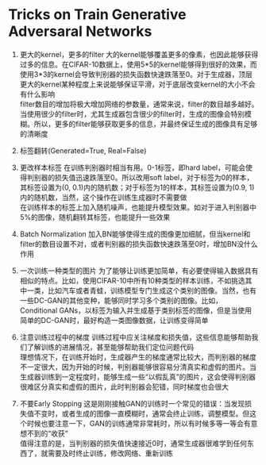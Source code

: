 # Tricks on Train Generative Adversaral Networks

1. 更大的kernel，更多的filter
大的kernel能够覆盖更多的像素，也因此能够获得过多的信息。在CIFAR-10数据上，使用5\*5的kernel能够得到很好的效果，而使用3\*3的kernel会导致判别器的损失函数快速跌落至0。对于生成器，顶层更大的kernel某种程度上来说能够保证平滑，对于底层改变kernel的大小不会有什么影响    
filter数目的增加将极大增加网络的参数量，通常来说，filter的数目越多越好。当使用很少的filter时，尤其生成器包含很少的filter时，生成的图像会特别模糊。所以，更多的filter能够获取更多的信息，并最终保证生成的图像具有足够的清晰度    

2. 标签翻转(Generated=True, Real=False)

3. 更改样本标签
在训练判别器时相当有用。0-1标签，即hard label，可能会使得判别器的损失值迅速跌落至0。所以改用soft label，对于标签为0的样本，其标签设置为(0, 0.1)内的随机数；对于标签为1的样本，其标签设置为(0.9, 1)内的随机数，当然，这个操作在训练生成器时不需要做    
在训练样本的标签上加入随机噪声，也能提升模型效果。如对于进入判别器中5%的图像，随机翻转其标签，也能提升一些效果   

4. Batch Normalization
加入BN能够使得生成的图像更加细腻，但当kernel和filter的数目设置不对，或者判别器的损失函数快速跌落至0时，增加BN没什么作用   

5. 一次训练一种类型的图片
为了能够让训练更加简单，有必要使得输入数据具有相似的特点。比如，使用CIFAR-10中所有10种类型的样本训练，不如挑选其中一类，比如汽车或者青蛙，训练模型专门生成这个类别的图像。当然，也有一些DC-GAN的其他变种，能够同时学习多个类别的图像。比如，Conditional GANs，以标签为输入并生成基于类别标签的图像，但是当使用简单的DC-GAN时，最好构造一类图像数据，让训练变得简单   

6. 注意训练过程中的梯度
训练过程中应关注梯度和损失值，这些信息能够帮助我们了解训练的进展情况，甚至能够帮助我们定位问题代码    
理想情况下，在训练开始时，生成器产生的梯度通常比较大，而判别器的梯度不一定很大，因为开始的时候，判别器能够很容易分清真实和虚假的图片。当生成器训练到一定程度时，能够生成一些“以假乱真”的图片，这会使得判别器很难区分真实和虚假的图片，此时判别器会犯错，同时梯度也会很大    

7. 不要Early Stopping
这是刚刚接触GAN的训练时一个常见的错误：当发现损失值不变时，或者生成的图像一直模糊时，通常会终止训练，调整模型。但这个时候也要注意一下，GAN的训练通常非常耗时，所以有时候多等一等会有意想不到的“收获”    
值得注意的是，当判别器的损失值快速接近0时，通常生成器很难学到任何东西了，就需要及时终止训练，修改网络、重新训练    
